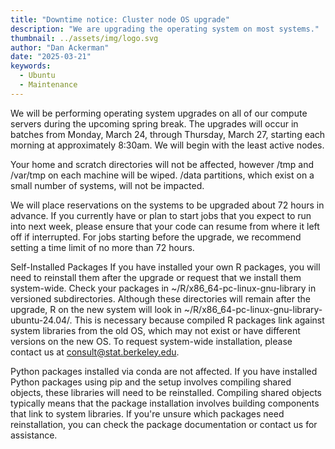 ```yaml
---
title: "Downtime notice: Cluster node OS upgrade"
description: "We are upgrading the operating system on most systems."
thumbnail: ../assets/img/logo.svg
author: "Dan Ackerman"
date: "2025-03-21"
keywords:
  - Ubuntu
  - Maintenance
---
```


We will be performing operating system upgrades on all of our compute servers during the upcoming spring break. The upgrades will occur in batches from Monday, March 24, through Thursday, March 27, starting each morning at approximately 8:30am. We will begin with the least active nodes.

Your home and scratch directories will not be affected, however /tmp and /var/tmp on each machine will be wiped. /data partitions, which exist on a small number of systems, will not be impacted.

We will place reservations on the systems to be upgraded about 72 hours in advance. If you currently have or plan to start jobs that you expect to run into next week, please ensure that your code can resume from where it left off if interrupted. For jobs starting before the upgrade, we recommend setting a time limit of no more than 72 hours.

Self-Installed Packages
If you have installed your own R packages, you will need to reinstall them after the upgrade or request that we install them system-wide. Check your packages in ~/R/x86_64-pc-linux-gnu-library in versioned subdirectories. Although these directories will remain after the upgrade, R on the new system will look in ~/R/x86_64-pc-linux-gnu-library-ubuntu-24.04/. This is necessary because compiled R packages link against system libraries from the old OS, which may not exist or have different versions on the new OS. To request system-wide installation, please contact us at consult@stat.berkeley.edu.

Python packages installed via conda are not affected. If you have installed Python packages using pip and the setup involves compiling shared objects, these libraries will need to be reinstalled. Compiling shared objects typically means that the package installation involves building components that link to system libraries. If you're unsure which packages need reinstallation, you can check the package documentation or contact us for assistance.
